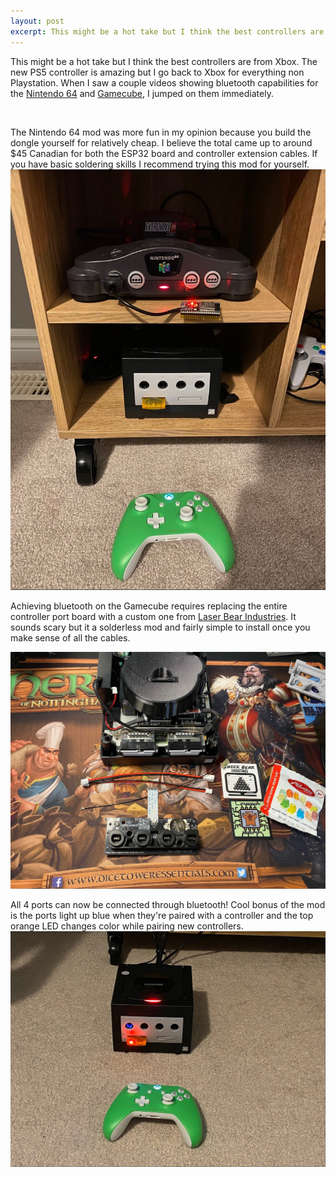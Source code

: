 ```yaml
---
layout: post
excerpt: This might be a hot take but I think the best controllers are from Xbox.
---
```

This might be a hot take but I think the best controllers are from Xbox. The new PS5 controller is amazing but I go back to Xbox for everything non Playstation. When I saw a couple videos showing bluetooth capabilities for the [Nintendo 64](https://www.youtube.com/watch?v=bIPrZD1gwPo) and [Gamecube](https://www.youtube.com/watch?v=CfN6VmW-6qk), I jumped on them immediately.

<br>

The Nintendo 64 mod was more fun in my opinion because you build the dongle yourself for relatively cheap. I believe the total came up to around $45 Canadian for both the ESP32 board and controller extension cables. If you have basic soldering skills I recommend trying this mod for yourself.
![](/assets/images/2023-01-19-adding-bluetooth-to-everything/1.jpg)

Achieving bluetooth on the Gamecube requires replacing the entire controller port board with a custom one from [Laser Bear Industries](https://www.laserbear.net/products/gamecube-blue-retro-internal-adapter). It sounds scary but it a solderless mod and fairly simple to install once you make sense of all the cables.

![](/assets/images/2023-01-19-adding-bluetooth-to-everything/2.jpg)

All 4 ports can now be connected through bluetooth! Cool bonus of the mod is the ports light up blue when they're paired with a controller and the top orange LED changes color while pairing new controllers.
![](/assets/images/2023-01-19-adding-bluetooth-to-everything/3.jpg)